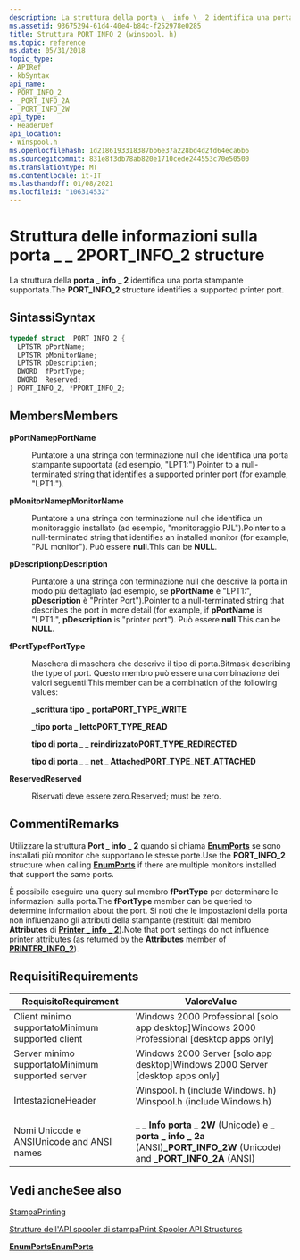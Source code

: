 ```yaml
---
description: La struttura della porta \_ info \_ 2 identifica una porta stampante supportata.
ms.assetid: 93675294-61d4-40e4-b84c-f252978e0285
title: Struttura PORT_INFO_2 (winspool. h)
ms.topic: reference
ms.date: 05/31/2018
topic_type:
- APIRef
- kbSyntax
api_name:
- PORT_INFO_2
- _PORT_INFO_2A
- _PORT_INFO_2W
api_type:
- HeaderDef
api_location:
- Winspool.h
ms.openlocfilehash: 1d2186193318387bb6e37a228bd4d2fd64eca6b6
ms.sourcegitcommit: 831e8f3db78ab820e1710cede244553c70e50500
ms.translationtype: MT
ms.contentlocale: it-IT
ms.lasthandoff: 01/08/2021
ms.locfileid: "106314532"
---
```

# <a name="port_info_2-structure"></a><span data-ttu-id="995a7-103">Struttura delle informazioni sulla porta \_ \_ 2</span><span class="sxs-lookup"><span data-stu-id="995a7-103">PORT\_INFO\_2 structure</span></span>

<span data-ttu-id="995a7-104">La struttura della **porta \_ info \_ 2** identifica una porta stampante supportata.</span><span class="sxs-lookup"><span data-stu-id="995a7-104">The **PORT\_INFO\_2** structure identifies a supported printer port.</span></span>

## <a name="syntax"></a><span data-ttu-id="995a7-105">Sintassi</span><span class="sxs-lookup"><span data-stu-id="995a7-105">Syntax</span></span>


```C++
typedef struct _PORT_INFO_2 {
  LPTSTR pPortName;
  LPTSTR pMonitorName;
  LPTSTR pDescription;
  DWORD  fPortType;
  DWORD  Reserved;
} PORT_INFO_2, *PPORT_INFO_2;
```



## <a name="members"></a><span data-ttu-id="995a7-106">Members</span><span class="sxs-lookup"><span data-stu-id="995a7-106">Members</span></span>

<dl> <dt>

<span data-ttu-id="995a7-107">**pPortName**</span><span class="sxs-lookup"><span data-stu-id="995a7-107">**pPortName**</span></span>
</dt> <dd>

<span data-ttu-id="995a7-108">Puntatore a una stringa con terminazione null che identifica una porta stampante supportata (ad esempio, "LPT1:").</span><span class="sxs-lookup"><span data-stu-id="995a7-108">Pointer to a null-terminated string that identifies a supported printer port (for example, "LPT1:").</span></span>

</dd> <dt>

<span data-ttu-id="995a7-109">**pMonitorName**</span><span class="sxs-lookup"><span data-stu-id="995a7-109">**pMonitorName**</span></span>
</dt> <dd>

<span data-ttu-id="995a7-110">Puntatore a una stringa con terminazione null che identifica un monitoraggio installato (ad esempio, "monitoraggio PJL").</span><span class="sxs-lookup"><span data-stu-id="995a7-110">Pointer to a null-terminated string that identifies an installed monitor (for example, "PJL monitor").</span></span> <span data-ttu-id="995a7-111">Può essere **null**.</span><span class="sxs-lookup"><span data-stu-id="995a7-111">This can be **NULL**.</span></span>

</dd> <dt>

<span data-ttu-id="995a7-112">**pDescription**</span><span class="sxs-lookup"><span data-stu-id="995a7-112">**pDescription**</span></span>
</dt> <dd>

<span data-ttu-id="995a7-113">Puntatore a una stringa con terminazione null che descrive la porta in modo più dettagliato (ad esempio, se **pPortName** è "LPT1:", **pDescription** è "Printer Port").</span><span class="sxs-lookup"><span data-stu-id="995a7-113">Pointer to a null-terminated string that describes the port in more detail (for example, if **pPortName** is "LPT1:", **pDescription** is "printer port").</span></span> <span data-ttu-id="995a7-114">Può essere **null**.</span><span class="sxs-lookup"><span data-stu-id="995a7-114">This can be **NULL**.</span></span>

</dd> <dt>

<span data-ttu-id="995a7-115">**fPortType**</span><span class="sxs-lookup"><span data-stu-id="995a7-115">**fPortType**</span></span>
</dt> <dd>

<span data-ttu-id="995a7-116">Maschera di maschera che descrive il tipo di porta.</span><span class="sxs-lookup"><span data-stu-id="995a7-116">Bitmask describing the type of port.</span></span> <span data-ttu-id="995a7-117">Questo membro può essere una combinazione dei valori seguenti:</span><span class="sxs-lookup"><span data-stu-id="995a7-117">This member can be a combination of the following values:</span></span>

<dl><span id="PORT_TYPE_WRITE"></span><span id="port_type_write"></span><dt>

<span data-ttu-id="995a7-118">**\_scrittura tipo \_ porta**</span><span class="sxs-lookup"><span data-stu-id="995a7-118">**PORT\_TYPE\_WRITE**</span></span>
</dt><span id="PORT_TYPE_READ"></span><span id="port_type_read"></span><dt>

<span data-ttu-id="995a7-119">**\_tipo porta \_ letto**</span><span class="sxs-lookup"><span data-stu-id="995a7-119">**PORT\_TYPE\_READ**</span></span>
</dt><span id="PORT_TYPE_REDIRECTED"></span><span id="port_type_redirected"></span><dt>

<span data-ttu-id="995a7-120">**tipo di porta \_ \_ reindirizzato**</span><span class="sxs-lookup"><span data-stu-id="995a7-120">**PORT\_TYPE\_REDIRECTED**</span></span>
</dt><span id="PORT_TYPE_NET_ATTACHED"></span><span id="port_type_net_attached"></span><dt>

<span data-ttu-id="995a7-121">**tipo di porta \_ \_ net \_ Attached**</span><span class="sxs-lookup"><span data-stu-id="995a7-121">**PORT\_TYPE\_NET\_ATTACHED**</span></span>
</dt> </dl> </dd> <dt>

<span data-ttu-id="995a7-122">**Reserved**</span><span class="sxs-lookup"><span data-stu-id="995a7-122">**Reserved**</span></span>
</dt> <dd>

<span data-ttu-id="995a7-123">Riservati deve essere zero.</span><span class="sxs-lookup"><span data-stu-id="995a7-123">Reserved; must be zero.</span></span>

</dd> </dl>

## <a name="remarks"></a><span data-ttu-id="995a7-124">Commenti</span><span class="sxs-lookup"><span data-stu-id="995a7-124">Remarks</span></span>

<span data-ttu-id="995a7-125">Utilizzare la struttura **Port \_ info \_ 2** quando si chiama [**EnumPorts**](enumports.md) se sono installati più monitor che supportano le stesse porte.</span><span class="sxs-lookup"><span data-stu-id="995a7-125">Use the **PORT\_INFO\_2** structure when calling [**EnumPorts**](enumports.md) if there are multiple monitors installed that support the same ports.</span></span>

<span data-ttu-id="995a7-126">È possibile eseguire una query sul membro **fPortType** per determinare le informazioni sulla porta.</span><span class="sxs-lookup"><span data-stu-id="995a7-126">The **fPortType** member can be queried to determine information about the port.</span></span> <span data-ttu-id="995a7-127">Si noti che le impostazioni della porta non influenzano gli attributi della stampante (restituiti dal membro **Attributes** di [**Printer \_ info \_ 2**](printer-info-2.md)).</span><span class="sxs-lookup"><span data-stu-id="995a7-127">Note that port settings do not influence printer attributes (as returned by the **Attributes** member of [**PRINTER\_INFO\_2**](printer-info-2.md)).</span></span>

## <a name="requirements"></a><span data-ttu-id="995a7-128">Requisiti</span><span class="sxs-lookup"><span data-stu-id="995a7-128">Requirements</span></span>



| <span data-ttu-id="995a7-129">Requisito</span><span class="sxs-lookup"><span data-stu-id="995a7-129">Requirement</span></span> | <span data-ttu-id="995a7-130">Valore</span><span class="sxs-lookup"><span data-stu-id="995a7-130">Value</span></span> |
|-------------------------------------|-----------------------------------------------------------------------------------------------------------|
| <span data-ttu-id="995a7-131">Client minimo supportato</span><span class="sxs-lookup"><span data-stu-id="995a7-131">Minimum supported client</span></span><br/> | <span data-ttu-id="995a7-132">Windows 2000 Professional \[solo app desktop\]</span><span class="sxs-lookup"><span data-stu-id="995a7-132">Windows 2000 Professional \[desktop apps only\]</span></span><br/>                                                |
| <span data-ttu-id="995a7-133">Server minimo supportato</span><span class="sxs-lookup"><span data-stu-id="995a7-133">Minimum supported server</span></span><br/> | <span data-ttu-id="995a7-134">Windows 2000 Server \[solo app desktop\]</span><span class="sxs-lookup"><span data-stu-id="995a7-134">Windows 2000 Server \[desktop apps only\]</span></span><br/>                                                      |
| <span data-ttu-id="995a7-135">Intestazione</span><span class="sxs-lookup"><span data-stu-id="995a7-135">Header</span></span><br/>                   | <dl> <span data-ttu-id="995a7-136"><dt>Winspool. h (include Windows. h)</dt></span><span class="sxs-lookup"><span data-stu-id="995a7-136"><dt>Winspool.h (include Windows.h)</dt></span></span> </dl> |
| <span data-ttu-id="995a7-137">Nomi Unicode e ANSI</span><span class="sxs-lookup"><span data-stu-id="995a7-137">Unicode and ANSI names</span></span><br/>   | <span data-ttu-id="995a7-138">**\_ \_ Info porta \_ 2W** (Unicode) e **\_ porta \_ info \_ 2a** (ANSI)</span><span class="sxs-lookup"><span data-stu-id="995a7-138">**\_PORT\_INFO\_2W** (Unicode) and **\_PORT\_INFO\_2A** (ANSI)</span></span><br/>                                 |



## <a name="see-also"></a><span data-ttu-id="995a7-139">Vedi anche</span><span class="sxs-lookup"><span data-stu-id="995a7-139">See also</span></span>

<dl> <dt>

[<span data-ttu-id="995a7-140">Stampa</span><span class="sxs-lookup"><span data-stu-id="995a7-140">Printing</span></span>](printdocs-printing.md)
</dt> <dt>

[<span data-ttu-id="995a7-141">Strutture dell'API spooler di stampa</span><span class="sxs-lookup"><span data-stu-id="995a7-141">Print Spooler API Structures</span></span>](printing-and-print-spooler-structures.md)
</dt> <dt>

[<span data-ttu-id="995a7-142">**EnumPorts**</span><span class="sxs-lookup"><span data-stu-id="995a7-142">**EnumPorts**</span></span>](enumports.md)
</dt> </dl>

 

 




